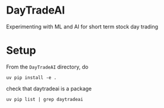 # DayTradeAI
Experimenting with ML and AI for short term stock day trading

# Setup
From the `DayTradeAI` directory, do 
```
uv pip install -e .
```
check that daytradeai is a package
```
uv pip list | grep daytradeai
```